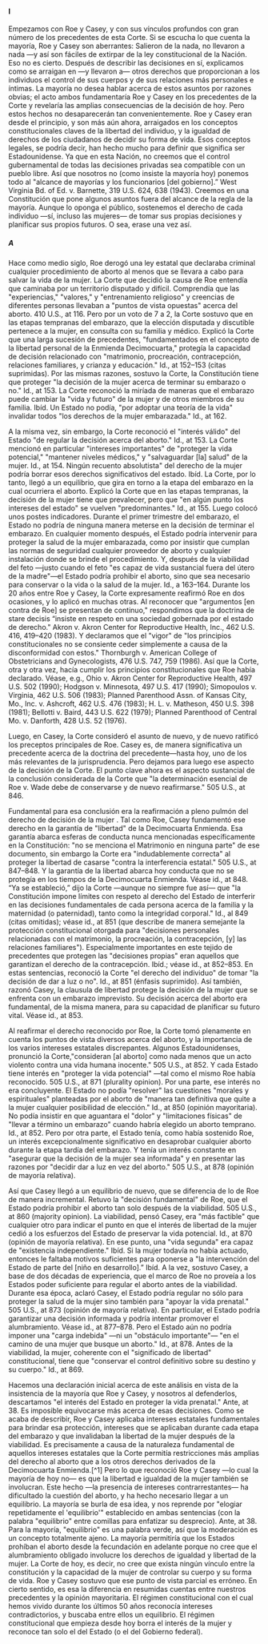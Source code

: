 #### I  

Empezamos con Roe y Casey, y con sus vínculos profundos con gran número de los precedentes de esta Corte. Si se escucha lo que cuenta la mayoría, Roe y Casey son aberrantes: Salieron de la nada, no llevaron a nada —y así son fáciles de extirpar de la ley constitucional de la Nación. Eso no es cierto. Después de describir las decisiones en sí, explicamos como se arraigan en —y llevaron a— otros derechos que proporcionan a los individuos el control de sus cuerpos y de sus relaciones más personales e íntimas. La mayoría no desea hablar acerca de estos asuntos por razones obvias; el acto ambos fundamentaría Roe y Casey en los precedentes de la Corte y revelaría las amplias consecuencias de la decisión de hoy. Pero estos hechos no desaparecerán tan convenientemente. Roe y Casey eran desde el principio, y son más aún ahora, arraigados en los conceptos constitucionales claves de la libertad del individuo, y la igualdad de derechos de los ciudadanos de decidir su forma de vida. Esos conceptos legales, se podría decir, han hecho mucho para definir que significa ser Estadounidense. Ya que en esta Nación, no creemos que el control gubernamental de todas las decisiones privadas sea compatible con un pueblo libre. Así que nosotros no (como insiste la mayoría hoy) ponemos todo al "alcance de mayorías y los funcionarios [del gobierno].” West Virginia Bd. of Ed. v. Barnette, 319 U.S. 624, 638 (1943). Creemos en una Constitución que pone algunos asuntos fuera del alcance de la regla de la mayoría. Aunque lo oponga el público, sostenemos el derecho de cada individuo —sí, incluso las mujeres— de tomar sus propias decisiones y planificar sus propios futuros. O sea, erase una vez así.  

##### A  

Hace como medio siglo, Roe derogó una ley estatal que declaraba criminal cualquier procedimiento de aborto al menos que se llevara a cabo para salvar la vida de la mujer. La Corte que decidió la causa de Roe entendía que caminaba por un territorio disputado y difícil. Comprendía que las "experiencias," "valores," y "entrenamiento religioso" y creencias de diferentes personas llevaban a "puntos de vista opuestas" acerca del aborto. 410 U.S., at 116. Pero por un voto de 7 a 2, la Corte sostuvo que en las etapas tempranas del embarazo, que la elección disputada y discutible pertenece a la mujer, en consulta con su familia y médico. Explicó la Corte que una larga sucesión de precedentes, "fundamentados en el concepto de la libertad personal de la Enmienda Decimocuarta," protegía la capacidad de decisión relacionado con "matrimonio, procreación, contracepción, relaciones familiares, y crianza y educación." Id., at 152–153 (citas suprimidas). Por las mismas razones, sostuvo la Corte, la Constitución tiene que proteger "la decisión de la mujer acerca de terminar su embarazo o no." Id., at 153. La Corte reconoció la miríada de maneras que el embarazo puede cambiar la "vida y futuro" de la mujer y de otros miembros de su familia. Ibíd. Un Estado no podía, "por adoptar una teoría de la vida" invalidar todos "los derechos de la mujer embarazada." Id., at 162.  

A la misma vez, sin embargo, la Corte reconoció el "interés válido" del Estado "de regular la decisión acerca del aborto." Id., at 153. La Corte mencionó en particular "intereses importantes" de "proteger la vida potencial," "mantener niveles médicos," y "salvaguardar [la] salud" de la mujer. Id., at 154. Ningún recuento absolutista" del derecho de la mujer podría borrar esos derechos significativos del estado. Ibíd. La Corte, por lo tanto, llegó a un equilibrio, que gira en torno a la etapa del embarazo en la cual ocurriera el aborto. Explicó la Corte que en las etapas tempranas, la decisión de la mujer tiene que prevalecer, pero que "en algún punto los intereses del estado" se vuelven "predominantes." Id., at 155. Luego colocó unos postes indicadores. Durante el primer trimestre del embarazo, el Estado no podría de ninguna manera meterse en la decisión de terminar el embarazo. En cualquier momento después, el Estado podría intervenir para proteger la salud de la mujer embarazada, como por insistir que cumplan las normas de seguridad cualquier proveedor de aborto y cualquier instalación donde se brinde el procedimiento. Y, después de la viabilidad del feto —justo cuando el feto "es capaz de vida sustancial fuera del útero de la madre"—el Estado podría prohibir el aborto, sino que sea necesario para conservar o la vida o la salud de la mujer. Id., a 163–164. Durante los 20 años entre Roe y Casey, la Corte expresamente reafirmó Roe en dos ocasiones, y lo aplicó en muchas otras. Al reconocer que "argumentos [en contra de Roe] se presentan de continuo," respondimos que la doctrina de stare decisis “insiste en respeto en una sociedad gobernada por el estado de derecho." Akron v. Akron Center for Reproductive Health, Inc., 462 U.S. 416, 419–420 (1983). Y declaramos que el "vigor" de "los principios constitucionales no se consiente ceder simplemente a causa de la disconformidad con estos." Thornburgh v. American College of Obstetricians and Gynecologists, 476 U.S. 747, 759 (1986). Así que la Corte, otra y otra vez, hacía cumplir los principios constitucionales que Roe había declarado. Véase, e.g., Ohio v. Akron Center for Reproductive Health, 497 U.S. 502 (1990); Hodgson v. Minnesota, 497 U.S. 417 (1990); Simopoulos v. Virginia, 462 U.S. 506 (1983); Planned Parenthood Assn. of Kansas City, Mo., Inc. v. Ashcroft, 462 U.S. 476 (1983); H. L. v. Matheson, 450 U.S. 398 (1981); Bellotti v. Baird, 443 U.S. 622 (1979); Planned Parenthood of Central Mo. v. Danforth, 428 U.S. 52 (1976).  

Luego, en Casey, la Corte consideró el asunto de nuevo, y de nuevo ratificó los preceptos principales de Roe. Casey es, de manera significativa un precedente acerca de la doctrina del precedente—hasta hoy, uno de los más relevantes de la jurisprudencia. Pero dejamos para luego ese aspecto de la decisión de la Corte. El punto clave ahora es el aspecto sustancial de la conclusión considerada de la Corte que "la determinación esencial de Roe v. Wade debe de conservarse y de nuevo reafirmarse." 505 U.S., at 846.  

Fundamental para esa conclusión era la reafirmación a pleno pulmón del derecho de decisión de la mujer . Tal como Roe, Casey fundamentó ese derecho en la garantía de "libertad" de la Decimocuarta Enmienda. Esa garantía abarca esferas de conducta nunca mencionadas específicamente en la Constitución: "no se menciona el Matrimonio en ninguna parte" de ese documento, sin embargo la Corte era "indudablemente correcta" al proteger la libertad de casarse "contra la interferencia estatal." 505 U.S., at 847–848. Y la garantía de la libertad abarca hoy conducta que no se protegía en los tiempos de la Decimocuarta Enmienda. Véase id., at 848. “Ya se estableció,” dijo la Corte —aunque no siempre fue así— que "la Constitución impone límites con respeto al derecho del Estado de interferir en las decisiones fundamentales de cada persona acerca de la familia y la maternidad (o paternidad), tanto como la integridad corporal." Id., al 849 (citas omitidas); véase id., at 851 (que describe de manera semejante la protección constitucional otorgada para "decisiones personales relacionadas con el matrimonio, la procreación, la contracepción, [y] las relaciones familiares"). Especialmente importantes en este tejido de precedentes que protegen las "decisiones propias" eran aquellos que garantizan el derecho de la contracepción. Ibíd.; véase id., at 852–853. En estas sentencias, reconoció la Corte "el derecho del individuo" de tomar "la decisión de dar a luz o no". Id., at 851 (énfasis suprimido). Así también, razonó Casey, la clausula de libertad protege la decisión de la mujer que se enfrenta con un embarazo imprevisto. Su decisión acerca del aborto era fundamental, de la misma manera, para su capacidad de planificar su futuro vital. Véase id., at 853.  

Al reafirmar el derecho reconocido por Roe, la Corte tomó plenamente en cuenta los puntos de vista diversos acerca del aborto, y la importancia de los varios intereses estatales discrepantes. Algunos Estadounidenses, pronunció la Corte,"consideran [al aborto] como nada menos que un acto violento contra una vida humana inocente." 505 U.S., at 852. Y cada Estado tiene interés en "proteger la vida potencial" —tal como el mismo Roe había reconocido. 505 U.S., at 871 (plurality opinion). Por una parte, ese interés no era concluyente. El Estado no podía "resolver" las cuestiones "morales y espirituales" planteadas por el aborto de "manera tan definitiva que quite a la mujer cualquier posibilidad de elección." Id., at 850 (opinión mayoritaria). No podía insistir en que aguantara el "dolor" y "limitaciones físicas" de "llevar a término un embarazo" cuando habría elegido un aborto temprano. Id., at 852. Pero por otra parte, el Estado tenía, como había sostenido Roe, un interés excepcionalmente significativo en desaprobar cualquier aborto durante la etapa tardía del embarazo. Y tenía un interés constante en "asegurar que la decisión de la mujer sea informada"  y en presentar las razones por "decidir dar a luz en vez del aborto." 505 U.S., at 878 (opinión de mayoría relativa).  

Así que Casey llegó a un equilibrio de nuevo, que se diferencia de lo de Roe de manera incremental. Retuvo la "decisión fundamental" de Roe, que el Estado podría prohibir el aborto tan solo después de la viabilidad. 505 U.S., at 860 (majority opinion). La viabilidad, pensó Casey, era "más factible" que cualquier otro para indicar el punto en que el interés de libertad de la mujer cedió a los esfuerzos del Estado de preservar la vida potencial. Id., at 870 (opinión de mayoría relativa). En ese punto, una "vida segunda" era capaz de "existencia independiente." Ibíd. Si la mujer todavía no había actuado, entonces le faltaba motivos suficientes para oponerse a "la intervención del Estado de parte del [niño en desarrollo].” Ibíd. A la vez, sostuvo Casey, a base de dos décadas de experiencia, que el marco de Roe no proveía a los Estados poder suficiente para regular el aborto antes de la viabilidad. Durante esa época, aclaró Casey, el Estado podría regular no sólo para proteger la salud de la mujer sino también para "apoyar la vida prenatal." 505 U.S., at 873 (opinión de mayoría relativa). En particular, el Estado podría garantizar una decisión informada y podría intentar promover el alumbramiento. Véase id., at 877–878. Pero el Estado aún no podría imponer una "carga indebida" —ni un "obstáculo importante"— "en el camino de una mujer que busque un aborto." Id., at 878. Antes de la viabilidad, la mujer, coherente con el "significado de libertad" constitucional, tiene que "conservar el control definitivo sobre su destino y su cuerpo." Id., at 869.  

Hacemos una declaración inicial acerca de este análisis en vista de la insistencia de la mayoría que Roe y Casey, y nosotros al defenderlos, descartamos "el interés del Estado en proteger la vida prenatal." Ante, at 38. Es imposible equivocarse más acerca de esas decisiones. Como se acaba de describir, Roe y Casey aplicaba intereses estatales fundamentales para brindar esa protección, intereses que se aplicaban durante cada etapa del embarazo y que invalidaban la libertad de la mujer después de la viabilidad. Es precisamente a causa de la naturaleza fundamental de aquellos intereses estatales que la Corte permitía restricciones más amplias del derecho al aborto que a los otros derechos derivados de la Decimocuarta Enmienda.[^1] Pero lo que reconoció Roe y Casey —lo cual la mayoría de hoy no— es que la libertad e igualdad de la mujer también se involucran. Este hecho —la presencia de intereses contrarrestantes— ha dificultado la cuestión del aborto, y ha hecho necesario llegar a un equilibrio. La mayoría se burla de esa idea, y nos reprende por "elogiar repetidamente el 'equilibrio'" establecido en ambas sentencias (con la palabra "equilibrio" entre comillas para enfatizar su desprecio). Ante, at 38. Para la mayoría, "equilibrio" es una palabra verde, así que la moderación es un concepto totalmente ajeno. La mayoría permitiría que los Estados prohíban el aborto desde la fecundación en adelante porque no cree que el alumbramiento obligado involucre los derechos de igualdad y libertad de la mujer. La Corte de hoy, es decir, no cree que exista ningún vínculo entre la constitución y la capacidad de la mujer de controlar su cuerpo y su forma de vida. Roe y Casey sostuvo que ese punto de vista parcial es erróneo. En cierto sentido, es esa la diferencia en resumidas cuentas entre nuestros precedentes y la opinión mayoritaria. El régimen constitucional con el cual hemos vivido durante los últimos 50 años reconocía intereses contradictorios, y buscaba entre ellos un equilibrio. El régimen constitucional que empieza desde hoy borra el interés de la mujer y reconoce tan solo el del Estado (o el del Gobierno federal).  

